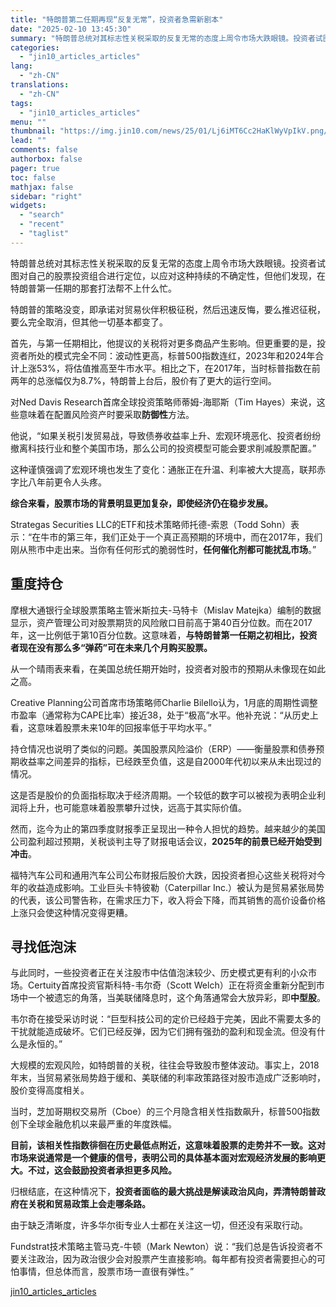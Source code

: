 ```yaml
---
title: "特朗普第二任期再现“反复无常”，投资者急需新剧本"
date: "2025-02-10 13:45:30"
summary: "特朗普总统对其标志性关税采取的反复无常的态度上周令市场大跌眼镜。投资者试图对自己的股票投资组合进行定..."
categories:
  - "jin10_articles_articles"
lang:
  - "zh-CN"
translations:
  - "zh-CN"
tags:
  - "jin10_articles_articles"
menu: ""
thumbnail: "https://img.jin10.com/news/25/01/Lj6iMT6Cc2HaKlWyVpIkV.png/lite"
lead: ""
comments: false
authorbox: false
pager: true
toc: false
mathjax: false
sidebar: "right"
widgets:
  - "search"
  - "recent"
  - "taglist"
---
```


特朗普总统对其标志性关税采取的反复无常的态度上周令市场大跌眼镜。投资者试图对自己的股票投资组合进行定位，以应对这种持续的不确定性，但他们发现，在特朗普第一任期的那套打法帮不上什么忙。

特朗普的策略没变，即承诺对贸易伙伴积极征税，然后迅速反悔，要么推迟征税，要么完全取消，但其他一切基本都变了。

首先，与第一任期相比，他提议的关税将对更多商品产生影响。但更重要的是，投资者所处的模式完全不同：波动性更高，标普500指数连红，2023年和2024年合计上涨53%，将估值推高至牛市水平。相比之下，在2017年，当时标普指数在前两年的总涨幅仅为8.7%，特朗普上台后，股价有了更大的运行空间。

对Ned Davis Research首席全球投资策略师蒂姆-海耶斯（Tim Hayes）来说，这些意味着在配置风险资产时要采取**防御性**方法。

他说，“如果关税引发贸易战，导致债券收益率上升、宏观环境恶化、投资者纷纷撤离科技行业和整个美国市场，那么公司的投资模型可能会要求削减股票配置。”

这种谨慎强调了宏观环境也发生了变化：通胀正在升温、利率被大大提高，联邦赤字比八年前更令人头疼。

**综合来看，股票市场的背景明显更加复杂，即使经济仍在稳步发展。**

Strategas Securities LLC的ETF和技术策略师托德-索恩（Todd Sohn）表示：“在牛市的第三年，我们正处于一个真正高预期的环境中，而在2017年，我们刚从熊市中走出来。当你有任何形式的脆弱性时，**任何催化剂都可能扰乱市场**。”

重度持仓
----

摩根大通银行全球股票策略主管米斯拉夫-马特卡（Mislav Matejka）编制的数据显示，资产管理公司对股票期货的风险敞口目前高于第40百分位数。而在2017年，这一比例低于第10百分位数。这意味着，**与特朗普第一任期之初相比，投资者现在没有那么多“弹药”可在未来几个月购买股票。**

从一个晴雨表来看，在美国总统任期开始时，投资者对股市的预期从未像现在如此之高。

Creative Planning公司首席市场策略师Charlie Bilello认为，1月底的周期性调整市盈率（通常称为CAPE比率）接近38，处于“极高”水平。他补充说：“从历史上看，这意味着股票未来10年的回报率低于平均水平。”

持仓情况也说明了类似的问题。美国股票风险溢价（ERP）——衡量股票和债券预期收益率之间差异的指标，已经跌至负值，这是自2000年代初以来从未出现过的情况。

这是否是股价的负面指标取决于经济周期。一个较低的数字可以被视为表明企业利润将上升，也可能意味着股票攀升过快，远高于其实际价值。

然而，迄今为止的第四季度财报季正呈现出一种令人担忧的趋势。越来越少的美国公司盈利超过预期，关税谈判主导了财报电话会议，**2025年的前景已经开始受到冲击**。

福特汽车公司和通用汽车公司公布财报后股价大跌，因投资者担心这些关税将对今年的收益造成影响。工业巨头卡特彼勒（Caterpillar Inc.）被认为是贸易紧张局势的代表，该公司警告称，在需求压力下，收入将会下降，而其销售的高价设备价格上涨只会使这种情况变得更糟。

寻找低泡沫
-----

与此同时，一些投资者正在关注股市中估值泡沫较少、历史模式更有利的小众市场。Certuity首席投资官斯科特-韦尔奇（Scott Welch）正在将资金重新分配到市场中一个被遗忘的角落，当美联储降息时，这个角落通常会大放异彩，即**中型股**。

韦尔奇在接受采访时说：“巨型科技公司的定价已经趋于完美，因此不需要太多的干扰就能造成破坏。它们已经反弹，因为它们拥有强劲的盈利和现金流。但没有什么是永恒的。”

大规模的宏观风险，如特朗普的关税，往往会导致股市整体波动。事实上，2018年末，当贸易紧张局势趋于缓和、美联储的利率政策路径对股市造成广泛影响时，股价变得高度相关。

当时，芝加哥期权交易所（Cboe）的三个月隐含相关性指数飙升，标普500指数创下全球金融危机以来最严重的年度跌幅。

**目前，该相关性指数徘徊在历史最低点附近，这意味着股票的走势并不一致。这对市场来说通常是一个健康的信号，表明公司的具体基本面对宏观经济发展的影响更大。不过，这会鼓励投资者承担更多风险。**

归根结底，在这种情况下，**投资者面临的最大挑战是解读政治风向，弄清特朗普政府在关税和贸易政策上会走哪条路。**

由于缺乏清晰度，许多华尔街专业人士都在关注这一切，但还没有采取行动。

Fundstrat技术策略主管马克-牛顿（Mark Newton）说：“我们总是告诉投资者不要关注政治，因为政治很少会对股票产生直接影响。每年都有投资者需要担心的可怕事情，但总体而言，股票市场一直很有弹性。”

[jin10_articles_articles](https://xnews.jin10.com/details/162334)
